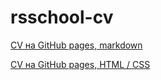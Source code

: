 # rsschool-cv

[CV на GitHub pages, markdown](https://yurlovaviktoriya.github.io/rsschool-cv/cv)

[СV на GitHub pages, HTML / CSS](https://yurlovaviktoriya.github.io/rsschool-cv/)
